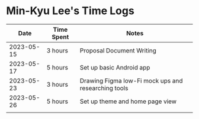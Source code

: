 # Min-Kyu Lee's Time Logs

| Date | Time Spent | Notes |
| - | - | - |
| 2023-05-15 | 3 hours | Proposal Document Writing |
| 2023-05-17 | 5 hours | Set up basic Android app |
| 2023-05-23 | 3 hours | Drawing Figma low-Fi mock ups and researching tools |
| 2023-05-26 | 5 hours | Set up theme and home page view |
|  |  |  |
